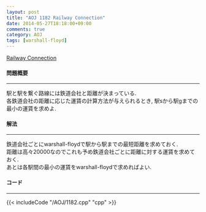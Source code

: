 ```yaml
---
layout: post
title: "AOJ 1182 Railway Connection"
date: 2014-05-27T18:18:00+09:00
comments: true
category: AOJ
tags: [warshall-floyd]
---
```


[Railway Connection](http://judge.u-aizu.ac.jp/onlinejudge/description.jsp?id=1182)

#### 問題概要

****

駅と駅を繋ぐ路線には鉄道会社と距離が決まっている.  
各鉄道会社の距離に応じた運賃の計算方法が与えられるとき, 駅sから駅gまでの最小の運賃を求めよ.

#### 解法

****

鉄道会社ごとにwarshall-floydで駅から駅までの最短距離を求めておく.  
距離は高々20000なのでこれも予め鉄道会社ごとに距離に対する運賃を求めておく.  
あとは各駅間の最小の運賃をwarshall-floydで求めればよい.

#### コード

****

{{< includeCode "/AOJ/1182.cpp" "cpp" >}}
